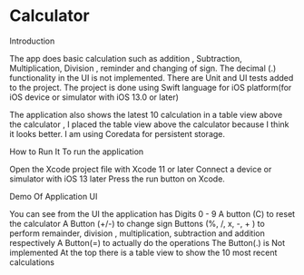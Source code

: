 # Calculator

Introduction

The app does basic calculation such as addition , Subtraction, Multiplication, Division , reminder and changing of sign. The decimal (.) functionality in the UI is not implemented. There are Unit and UI tests added to the project. The project  is done using Swift language for iOS platform(for iOS device or simulator with iOS 13.0 or later) 

The application also shows the latest 10 calculation in a table view above the calculator , I placed the table view above the calculator because I think it looks better. I am using Coredata for persistent storage.

How to Run It
To run the application

Open the Xcode project file with Xcode 11 or later
Connect a device or simulator with iOS 13 later
Press the run button on Xcode.

Demo Of Application UI

You can see from the UI the application has
Digits 0 - 9
A button (C) to reset the calculator
A Button (+/-) to change sign 
Buttons (%, /, x, -, + ) to perform remainder, division , multiplication, subtraction and addition respectively 
A Button(=) to actually do the operations
The Button(.) is Not implemented 
At the top there is a table view to show the 10 most recent calculations 
